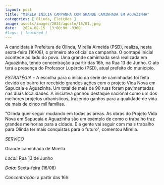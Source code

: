 ```yaml
---
layout: post
title: "MIRELA INICIA CAMPANHA COM GRANDE CAMINHADA EM AGUAZINHA"
categories: [ Olinda, Eleições ]
image: assets/images/2024/agosto/15/01.jpeg
date:   2024-08-15  13:00:00 -0300
#tags: [ featured ]
---
```

A candidata à Prefeitura de Olinda, Mirella Almeida (PSD), realiza, nesta sexta-feira (16/08), o primeiro ato oficial da campanha. O pontapé inicial acontece ao lado do povo. Uma grande caminhada será realizada em Aguazinha, tendo concentração a partir das 16h, na Rua 13 de Junho. O ato terá a presença do Professor Lupércio (PSD), atual prefeito do município. 

*ESTRATÉGIA* – A escolha para o início da série de caminhadas foi feita devido ao bairro ter recebido grandes ações com o projeto Vida Nova em Sapucaia e Aguazinha. Um total de mais de 90 ruas foram pavimentadas nas duas localidades. A iniciativa ganhou destaque nacional como um dos melhores projetos urbanísticos, trazendo ganhos para a qualidade de vida de mais de cinco mil famílias. 

"Olinda quer seguir mudando em todas as áreas. As obras do Projeto Vida Nova em Sapucaia e Aguazinha são um exemplo de como o trabalho traz grandes melhorias para a cidade. E a gente vai seguir com mais trabalho para Olinda ter mais conquistas para o futuro", comentou Mirella. 

*SERVIÇO*

Grande caminhada de Mirella

_Local:_ Rua 13 de Junho

_Data:_ Sexta-feira (16/08)
 
_Concentração:_ a partir das 16h
